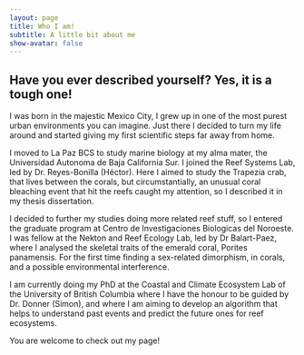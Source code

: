 ```yaml
---
layout: page
title: Who I am!
subtitle: A little bit about me
show-avatar: false
---
```


## Have you ever described yourself? Yes, it is a tough one!

I was born in the majestic Mexico City, I grew up in one of the most purest urban environments you can imagine. Just there I decided to turn my life around and started giving my first scientific steps far away from home. 

I moved to La Paz BCS to study marine biology at my alma mater, the Universidad Autonoma de Baja California Sur. I joined the Reef Systems Lab, led by Dr. Reyes-Bonilla (Héctor). Here I aimed to study the Trapezia crab, that lives between the corals, but circumstantially, an unusual coral bleaching event that hit the reefs caught my attention, so I described it in my thesis dissertation.

I decided to further my studies doing more related reef stuff, so I entered the graduate program at Centro de Investigaciones Biologicas del Noroeste. I was fellow at the Nekton and Reef Ecology Lab, led by Dr Balart-Paez, where I analysed the skeletal traits of the emerald coral, Porites panamensis. For the first time finding a sex-related dimorphism, in corals, and a possible environmental interference. 

I am currently doing my PhD at the Coastal and Climate Ecosystem Lab of the University of British Columbia where I have the honour to be guided by Dr. Donner (Simon), and where I am aiming to develop an algorithm that helps to understand past events and predict the future ones for reef ecosystems. 

You are welcome to check out my page! 


